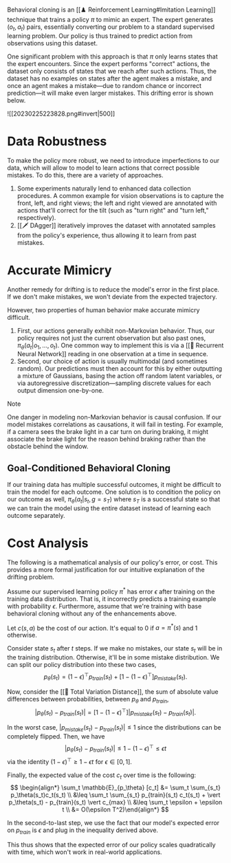 Behavioral cloning is an [[♟️ Reinforcement Learning#Imitation Learning]] technique that trains a policy $\pi$ to mimic an expert. The expert generates $(o_t, a_t)$ pairs, essentially converting our problem to a standard supervised learning problem. Our policy is thus trained to predict action from observations using this dataset.

One significant problem with this approach is that $\pi$ only learns states that the expert encounters. Since the expert performs "correct" actions, the dataset only consists of states that we reach after such actions. Thus, the dataset has no examples on states after the agent makes a mistake, and once an agent makes a mistake—due to random chance or incorrect prediction—it will make even larger mistakes. This drifting error is shown below.

![[20230225223828.png#invert|500]]

# Data Robustness
To make the policy more robust, we need to introduce imperfections to our data, which will allow to model to learn actions that correct possible mistakes. To do this, there are a variety of approaches.
1. Some experiments naturally lend to enhanced data collection procedures. A common example for vision observations is to capture the front, left, and right views; the left and right viewed are annotated with actions that'll correct for the tilt (such as "turn right" and "turn left," respectively).
2. [[🗡️ DAgger]] iteratively improves the dataset with annotated samples from the policy's experience, thus allowing it to learn from past mistakes.

# Accurate Mimicry
Another remedy for drifting is to reduce the model's error in the first place. If we don't make mistakes, we won't deviate from the expected trajectory.

However, two properties of human behavior make accurate mimicry difficult.
1. First, our actions generally exhibit non-Markovian behavior. Thus, our policy requires not just the current observation but also past ones, $\pi_\theta (a_t \vert o_1, \ldots, o_t)$. One common way to implement this is via a [[💬 Recurrent Neural Network]] reading in one observation at a time in sequence.
2. Second, our choice of action is usually multimodal (and sometimes random). Our predictions must then account for this by either outputting a mixture of Gaussians, basing the action off random latent variables, or via autoregressive discretization—sampling discrete values for each output dimension one-by-one.

> [!note]
> One danger in modeling non-Markovian behavior is causal confusion. If our model mistakes correlations as causations, it will fail in testing. For example, if a camera sees the brake light in a car turn on during braking, it might associate the brake light for the reason behind braking rather than the obstacle behind the window.

## Goal-Conditioned Behavioral Cloning
If our training data has multiple successful outcomes, it might be difficult to train the model for each outcome. One solution is to condition the policy on our outcome as well, $\pi_\theta (a_t \vert s_t, g = s_T)$ where $s_T$ is a successful state so that we can train the model using the entire dataset instead of learning each outcome separately.

# Cost Analysis
The following is a mathematical analysis of our policy's error, or cost. This provides a more formal justification for our intuitive explanation of the drifting problem.

Assume our supervised learning policy $\pi^*$ has error $\epsilon$ after training on the training data distribution. That is, it incorrectly predicts a training example with probability $\epsilon$. Furthermore, assume that we're training with base behavioral cloning without any of the enhancements above.

Let $c(s, a)$ be the cost of our action. It's equal to $0$ if $a = \pi^*(s)$ and $1$ otherwise.

Consider state $s_t$ after $t$ steps. If we make no mistakes, our state $s_t$ will be in the training distribution. Otherwise, it'll be in some mistake distribution. We can split our policy distribution into these two cases, 
$$
p_\theta(s_t) = (1-\epsilon)^\top p_{train}(s_t) + [1 - (1 - \epsilon)^\top ]p_{mistake}(s_t).
$$

Now, consider the [[👟 Total Variation Distance]], the sum of absolute value differences between probabilities, between $p_\theta$ and $p_{train}$, 
$$
\vert p_\theta(s_t) - p_{train}(s_t)\vert = [1 - (1 - \epsilon)^\top ] \vert p_{mistake}(s_t) - p_{train}(s_t)\vert.
$$

In the worst case, $\vert p_{mistake}(s_t) - p_{train}(s_t) \vert \leq 1$ since the distributions can be completely flipped. Then, we have 
$$
\vert p_\theta(s_t) - p_{train}(s_t) \vert \leq 1 - (1 - \epsilon)^\top \leq \epsilon t
$$
 via the identity $(1 - \epsilon)^\top \geq 1 - \epsilon t$ for $\epsilon \in [0, 1]$.

Finally, the expected value of the cost $c_t$ over time is the following: 
$$
\begin{align*} \sum_t \mathbb{E}_{p_\theta} [c_t] &= \sum_t \sum_{s_t} p_\theta(s_t)c_t(s_t) \\ &\leq \sum_t \sum_{s_t} p_{train}(s_t) c_t(s_t) + \vert p_\theta(s_t) - p_{train}(s_t) \vert c_{max} \\ &\leq \sum_t \epsilon + \epsilon t \\ &= O(\epsilon T^2)\end{align*}
$$


In the second-to-last step, we use the fact that our model's expected error on $p_{train}$ is $\epsilon$ and plug in the inequality derived above.

This thus shows that the expected error of our policy scales quadratically with time, which won't work in real-world applications.